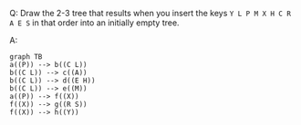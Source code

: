 Q: Draw the 2-3 tree that results when you insert the keys `Y L P M X H C R A E S` in that order into an initially empty tree.

A: 

```mermaid
graph TB
a((P)) --> b((C L))
b((C L)) --> c((A))
b((C L)) --> d((E H))
b((C L)) --> e((M))
a((P)) --> f((X))
f((X)) --> g((R S))
f((X)) --> h((Y))
```

